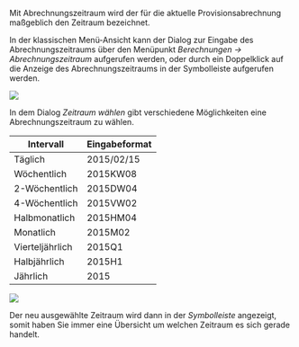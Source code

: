 Mit Abrechnungszeitraum wird der für die aktuelle Provisionsabrechnung maßgeblich den Zeitraum bezeichnet. 

In der klassischen Menü-Ansicht kann der Dialog zur Eingabe des Abrechnungszeitraums  über den Menüpunkt *Berechnungen → Abrechnungszeitraum* aufgerufen werden, oder durch ein Doppelklick auf die Anzeige des Abrechnungszeitraums in der Symbolleiste aufgerufen werden. 

![](http://xpecto.github.io/docs/img/img_1461750465009.png)

In dem Dialog *Zeitraum wählen* gibt verschiedene Möglichkeiten eine Abrechnungszeitraum zu wählen.

|  Intervall          |    Eingabeformat     |  
| ------------- |:-------------| 
| Täglich     | 2015/02/15 | 
| Wöchentlich     |2015KW08 | 
| 2-Wöchentlich    | 2015DW04 | 
| 4-Wöchentlich     |2015VW02 | 
| Halbmonatlich    | 2015HM04 | 
| Monatlich     |2015M02 | 
| Vierteljährlich    | 2015Q1 | 
| Halbjährlich     |2015H1 | 
| Jährlich    |2015| 

![](http://xpecto.github.io/docs/img/img_1461750680530.png)

Der neu ausgewählte Zeitraum wird dann in der *Symbolleiste* angezeigt, somit haben Sie immer eine Übersicht um welchen Zeitraum es sich gerade handelt.
